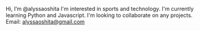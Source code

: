Hi, I’m @alyssaoshita
I'm interested in sports and technology.
I'm currently learning Python and Javascript.
I'm looking to collaborate on any projects.
Email: alyssaoshita@gmail.com

<!---
alyssaoshita/alyssaoshita is a ✨ special ✨ repository because its `README.md` (this file) appears on your GitHub profile.
You can click the Preview link to take a look at your changes.
--->
